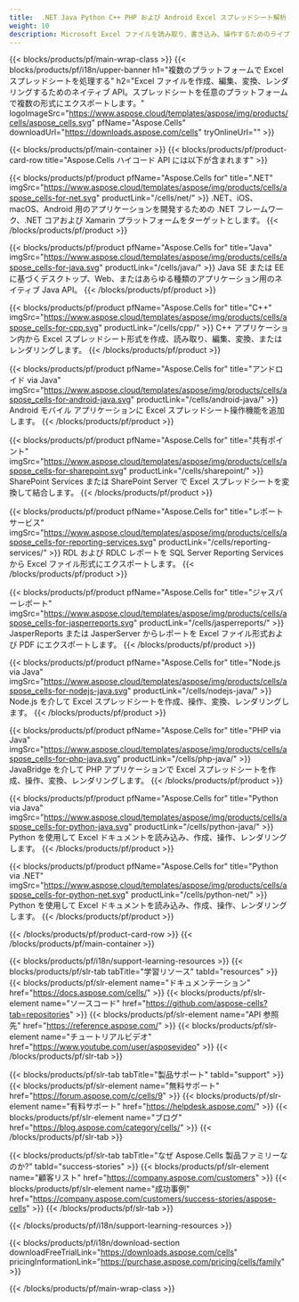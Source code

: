 ```yaml
---
title:  .NET Java Python C++ PHP および Android Excel スプレッドシート解析 API
weight: 10
description: Microsoft Excel ファイルを読み取り、書き込み、操作するためのライブラリ .NET Java C++ Android および SharePoint アプリ。 SSRS および JasperReports でワークシートをエクスポートする
---
```

{{< blocks/products/pf/main-wrap-class >}}
{{< blocks/products/pf/i18n/upper-banner h1="複数のプラットフォームで Excel スプレッドシートを処理する" h2="Excel ファイルを作成、編集、変換、レンダリングするためのネイティブ API。スプレッドシートを任意のプラットフォームで複数の形式にエクスポートします。" logoImageSrc="https://www.aspose.cloud/templates/aspose/img/products/cells/aspose_cells.svg" pfName="Aspose.Cells" downloadUrl="https://downloads.aspose.com/cells" tryOnlineUrl="" >}}

{{< blocks/products/pf/main-container >}}
{{< blocks/products/pf/product-card-row title="Aspose.Cells ハイコード API には以下が含まれます" >}}

{{< blocks/products/pf/product pfName="Aspose.Cells for" title=".NET" imgSrc="https://www.aspose.cloud/templates/aspose/img/products/cells/aspose_cells-for-net.svg" productLink="/cells/net/" >}}
.NET、iOS、macOS、Android 用のアプリケーションを開発するための .NET フレームワーク、.NET コアおよび Xamarin プラットフォームをターゲットとします。
{{< /blocks/products/pf/product >}}

{{< blocks/products/pf/product pfName="Aspose.Cells for" title="Java" imgSrc="https://www.aspose.cloud/templates/aspose/img/products/cells/aspose_cells-for-java.svg" productLink="/cells/java/" >}}
Java SE または EE に基づくデスクトップ、Web、またはあらゆる種類のアプリケーション用のネイティブ Java API。
{{< /blocks/products/pf/product >}}

{{< blocks/products/pf/product pfName="Aspose.Cells for" title="C++" imgSrc="https://www.aspose.cloud/templates/aspose/img/products/cells/aspose_cells-for-cpp.svg" productLink="/cells/cpp/" >}}
C++ アプリケーション内から Excel スプレッドシート形式を作成、読み取り、編集、変換、またはレンダリングします。
{{< /blocks/products/pf/product >}}

{{< blocks/products/pf/product pfName="Aspose.Cells for" title="アンドロイド via Java" imgSrc="https://www.aspose.cloud/templates/aspose/img/products/cells/aspose_cells-for-android-java.svg" productLink="/cells/android-java/" >}}
Android モバイル アプリケーションに Excel スプレッドシート操作機能を追加します。
{{< /blocks/products/pf/product >}}

{{< blocks/products/pf/product pfName="Aspose.Cells for" title="共有ポイント" imgSrc="https://www.aspose.cloud/templates/aspose/img/products/cells/aspose_cells-for-sharepoint.svg" productLink="/cells/sharepoint/" >}}
SharePoint Services または SharePoint Server で Excel スプレッドシートを変換して結合します。
{{< /blocks/products/pf/product >}}

{{< blocks/products/pf/product pfName="Aspose.Cells for" title="レポートサービス" imgSrc="https://www.aspose.cloud/templates/aspose/img/products/cells/aspose_cells-for-reporting-services.svg" productLink="/cells/reporting-services/" >}}
RDL および RDLC レポートを SQL Server Reporting Services から Excel ファイル形式にエクスポートします。
{{< /blocks/products/pf/product >}}

{{< blocks/products/pf/product pfName="Aspose.Cells for" title="ジャスパーレポート" imgSrc="https://www.aspose.cloud/templates/aspose/img/products/cells/aspose_cells-for-jasperreports.svg" productLink="/cells/jasperreports/" >}}
JasperReports または JasperServer からレポートを Excel ファイル形式および PDF にエクスポートします。
{{< /blocks/products/pf/product >}}

{{< blocks/products/pf/product pfName="Aspose.Cells for" title="Node.js via Java" imgSrc="https://www.aspose.cloud/templates/aspose/img/products/cells/aspose_cells-for-nodejs-java.svg" productLink="/cells/nodejs-java/" >}}
Node.js を介して Excel スプレッドシートを作成、操作、変換、レンダリングします。
{{< /blocks/products/pf/product >}}

{{< blocks/products/pf/product pfName="Aspose.Cells for" title="PHP via Java" imgSrc="https://www.aspose.cloud/templates/aspose/img/products/cells/aspose_cells-for-php-java.svg" productLink="/cells/php-java/" >}}
JavaBridge を介して PHP アプリケーションで Excel スプレッドシートを作成、操作、変換、レンダリングします。
{{< /blocks/products/pf/product >}}

{{< blocks/products/pf/product pfName="Aspose.Cells for" title="Python via Java" imgSrc="https://www.aspose.cloud/templates/aspose/img/products/cells/aspose_cells-for-python-java.svg" productLink="/cells/python-java/" >}}
Python を使用して Excel ドキュメントを読み込み、作成、操作、レンダリングします。
{{< /blocks/products/pf/product >}}

{{< blocks/products/pf/product pfName="Aspose.Cells for" title="Python via .NET" imgSrc="https://www.aspose.cloud/templates/aspose/img/products/cells/aspose_cells-for-python-net.svg" productLink="/cells/python-net/" >}}
Python を使用して Excel ドキュメントを読み込み、作成、操作、レンダリングします。
{{< /blocks/products/pf/product >}}

{{< /blocks/products/pf/product-card-row >}}
{{< /blocks/products/pf/main-container >}}

{{< blocks/products/pf/i18n/support-learning-resources >}}
{{< blocks/products/pf/slr-tab tabTitle="学習リソース" tabId="resources" >}}
{{< blocks/products/pf/slr-element name="ドキュメンテーション" href="https://docs.aspose.com/cells/" >}}
{{< blocks/products/pf/slr-element name="ソースコード" href="https://github.com/aspose-cells?tab=repositories" >}}
{{< blocks/products/pf/slr-element name="API 参照先" href="https://reference.aspose.com/" >}}
{{< blocks/products/pf/slr-element name="チュートリアルビデオ" href="https://www.youtube.com/user/asposevideo" >}}
{{< /blocks/products/pf/slr-tab >}}

{{< blocks/products/pf/slr-tab tabTitle="製品サポート" tabId="support" >}}
{{< blocks/products/pf/slr-element name="無料サポート" href="https://forum.aspose.com/c/cells/9" >}}
{{< blocks/products/pf/slr-element name="有料サポート" href="https://helpdesk.aspose.com/" >}}
{{< blocks/products/pf/slr-element name="ブログ" href="https://blog.aspose.com/category/cells/" >}}
{{< /blocks/products/pf/slr-tab >}}

{{< blocks/products/pf/slr-tab tabTitle="なぜ Aspose.Cells 製品ファミリーなのか?" tabId="success-stories" >}}
{{< blocks/products/pf/slr-element name="顧客リスト" href="https://company.aspose.com/customers" >}}
{{< blocks/products/pf/slr-element name="成功事例" href="https://company.aspose.com/customers/success-stories/aspose-cells" >}}
{{< /blocks/products/pf/slr-tab >}}

{{< /blocks/products/pf/i18n/support-learning-resources >}}

{{< blocks/products/pf/i18n/download-section downloadFreeTrialLink="https://downloads.aspose.com/cells" pricingInformationLink="https://purchase.aspose.com/pricing/cells/family" >}}

{{< /blocks/products/pf/main-wrap-class >}}
